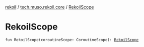 [rekoil](../index.md) / [tech.muso.rekoil.core](index.md) / [RekoilScope](./-rekoil-scope.md)

# RekoilScope

`fun RekoilScope(coroutineScope: CoroutineScope): `[`RekoilScope`](-rekoil-scope/index.md)